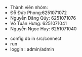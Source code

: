 
- Thành viên nhóm:
- Đỗ Đức Phong:6251071072
- Nguyễn Đăng Qúy: 6251071076
- Võ Tuấn Hưng: 6251071041
- Nguyễn Ngọc Huy: 6251071040




+ config db in src/connect
+ run
+ loggin : admin/admin
